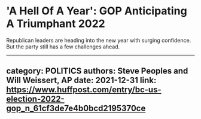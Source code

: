 # 'A Hell Of A Year': GOP Anticipating A Triumphant 2022

Republican leaders are heading into the new year with surging confidence. But the party still has a few challenges ahead.

---
category: POLITICS
authors: Steve Peoples and Will Weissert, AP
date: 2021-12-31
link: https://www.huffpost.com/entry/bc-us-election-2022-gop_n_61cf3de7e4b0bcd2195370ce
---
